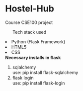 # Hostel-Hub
Course CSE100 project <br>
<ul>Tech stack used</ul>
<li>Python (Flask Framework)</li>
  <li>HTML5</li>
  <li>CSS</li>
</ul>
<b>Necessary installs in flask</b>
<ol type='1'>
  <li>sqlalchemy</li> 
  use: pip install flask-sqlalchemy  
  <li>flask login</li>
  use: pip install flask-login 
</ol>
